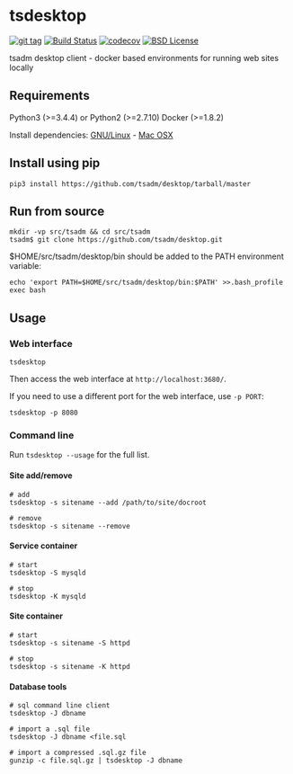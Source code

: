 # tsdesktop

[![git tag](https://img.shields.io/github/tag/tsadm/desktop.svg)]()
[![Build Status](https://travis-ci.org/tsadm/desktop.svg?branch=master)](https://travis-ci.org/tsadm/desktop)
[![codecov](https://codecov.io/gh/tsadm/desktop/branch/master/graph/badge.svg)](https://codecov.io/gh/tsadm/desktop)
[![BSD License](http://img.shields.io/badge/license-BSD-blue.svg)](http://opensource.org/licenses/BSD-3-Clause)

tsadm desktop client - docker based environments for running web sites locally

## Requirements

Python3 (>=3.4.4) or Python2 (>=2.7.10)
Docker (>=1.8.2)

Install dependencies: [GNU/Linux](docs/linux-deps.md) - [Mac OSX](docs/osx-deps.md)

## Install using pip

    pip3 install https://github.com/tsadm/desktop/tarball/master

## Run from source

    mkdir -vp src/tsadm && cd src/tsadm
    tsadm$ git clone https://github.com/tsadm/desktop.git

$HOME/src/tsadm/desktop/bin should be added to the PATH environment variable:

    echo 'export PATH=$HOME/src/tsadm/desktop/bin:$PATH' >>.bash_profile
    exec bash

## Usage

### Web interface

    tsdesktop

Then access the web interface at `http://localhost:3680/`.

If you need to use a different port for the web interface, use `-p PORT`:

    tsdesktop -p 8080

### Command line

Run `tsdesktop --usage` for the full list.

#### Site add/remove

    # add
    tsdesktop -s sitename --add /path/to/site/docroot

    # remove
    tsdesktop -s sitename --remove

#### Service container

    # start
    tsdesktop -S mysqld

    # stop
    tsdesktop -K mysqld

#### Site container

    # start
    tsdesktop -s sitename -S httpd

    # stop
    tsdesktop -s sitename -K httpd

#### Database tools

    # sql command line client
    tsdesktop -J dbname

    # import a .sql file
    tsdesktop -J dbname <file.sql

    # import a compressed .sql.gz file
    gunzip -c file.sql.gz | tsdesktop -J dbname
